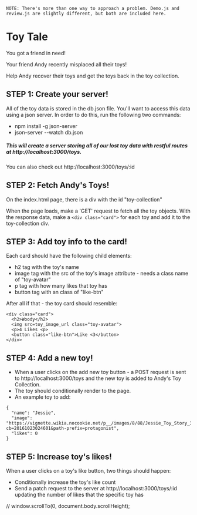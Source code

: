 ```
NOTE: There's more than one way to approach a problem. Demo.js and review.js are slightly different, but both are included here.
```

# Toy Tale

You got a friend in need!

Your friend Andy recently misplaced all their toys!

Help Andy recover their toys and get the toys back in the toy collection.

## STEP 1: Create your server!

All of the toy data is stored in the db.json file. You'll want to access this data using a json server. In order to do this, run the following two commands:

- npm install -g json-server
- json-server --watch db.json

##### This will create a server storing all of our lost toy data with restful routes at http://localhost:3000/toys.

You can also check out http://localhost:3000/toys/:id

## STEP 2: Fetch Andy's Toys!

On the index.html page, there is a div with the id "toy-collection"

When the page loads, make a 'GET' request to fetch all the toy objects. With the response data, make a `<div class="card">` for each toy and add it to the toy-collection div.

## STEP 3: Add toy info to the card!

Each card should have the following child elements:

- h2 tag with the toy's name
- image tag with the src of the toy's image attribute - needs a class name of "toy-avatar"
- p tag with how many likes that toy has
- button tag with an class of "like-btn"

After all if that - the toy card should resemble:

```
<div class="card">
  <h2>Woody</h2>
  <img src=toy_image_url class="toy-avatar">
  <p>4 Likes <p>
  <button class="like-btn">Like <3</button>
</div>
```

## STEP 4: Add a new toy!

- When a user clicks on the add new toy button - a POST request is sent to http://localhost:3000/toys and the new toy is added to Andy's Toy Collection.
- The toy should conditionally render to the page.
- An example toy to add:

```
{
  "name": "Jessie",
  "image": "https://vignette.wikia.nocookie.net/p__/images/8/88/Jessie_Toy_Story_3.png/revision/latest?cb=20161023024601&path-prefix=protagonist",
  "likes": 0
}
```

## STEP 5: Increase toy's likes!

When a user clicks on a toy's like button, two things should happen:

- Conditionally increase the toy's like count
- Send a patch request to the server at http://localhost:3000/toys/:id updating the number of likes that the specific toy has

// window.scrollTo(0, document.body.scrollHeight);
